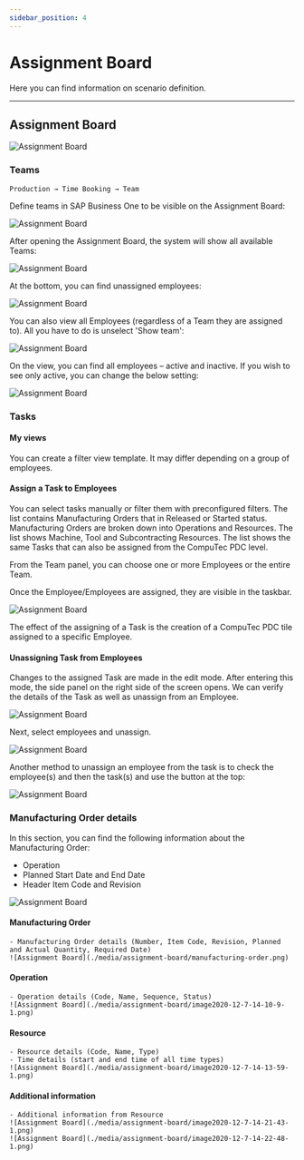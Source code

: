 ```yaml
---
sidebar_position: 4
---
```


# Assignment Board

Here you can find information on scenario definition.

---

## Assignment Board

![Assignment Board](./media/assignment-board/image2020-11-18-10-34-36.png)

### Teams

``Production → Time Booking → Team``

Define teams in SAP Business One to be visible on the Assignment Board:

![Assignment Board](./media/assignment-board/image2020-11-18-10-35-29.png)

After opening the Assignment Board, the system will show all available Teams:

![Assignment Board](./media/assignment-board/image2021-3-31-11-4-39.png)

At the bottom, you can find unassigned employees:

![Assignment Board](./media/assignment-board/image2021-3-31-11-10-23.png)

You can also view all Employees (regardless of a Team they are assigned to). All you have to do is unselect 'Show team':

![Assignment Board](./media/assignment-board/image2021-3-31-11-5-46.png)

On the view, you can find all employees – active and inactive. If you wish to see only active, you can change the below setting:

![Assignment Board](./media/assignment-board/image2021-3-31-11-16-7.png)

### Tasks

#### My views

You can create a filter view template. It may differ depending on a group of employees.

#### Assign a Task to Employees

You can select tasks manually or filter them with preconfigured filters. The list contains Manufacturing Orders that in Released or Started status. Manufacturing Orders are broken down into Operations and Resources. The list shows Machine, Tool and Subcontracting Resources. The list shows the same Tasks that can also be assigned from the CompuTec PDC level.

From the Team panel, you can choose one or more Employees or the entire Team.

Once the Employee/Employees are assigned, they are visible in the taskbar.

![Assignment Board](./media/assignment-board/image2020-11-24-12-12-45.png)

The effect of the assigning of a Task is the creation of a CompuTec PDC tile assigned to a specific Employee.

#### Unassigning Task from Employees

Changes to the assigned Task are made in the edit mode. After entering this mode, the side panel on the right side of the screen opens. We can verify the details of the Task as well as unassign from an Employee.

![Assignment Board](./media/assignment-board/image2020-11-24-12-20-25.png)

Next, select employees and unassign.

![Assignment Board](./media/assignment-board/image2020-12-7-13-17-29.png)

Another method to unassign an employee from the task is to check the employee(s) and then the task(s) and use the button at the top:

![Assignment Board](./media/assignment-board/image2021-3-31-11-20-0.png)

### Manufacturing Order details

In this section, you can find the following information about the Manufacturing Order:

- Operation
- Planned Start Date and End Date
- Header Item Code and Revision

![Assignment Board](./media/assignment-board/image2020-12-7-14-0-56.png)

#### Manufacturing Order

    - Manufacturing Order details (Number, Item Code, Revision, Planned and Actual Quantity, Required Date)
    ![Assignment Board](./media/assignment-board/manufacturing-order.png)

#### Operation

    - Operation details (Code, Name, Sequence, Status)
    ![Assignment Board](./media/assignment-board/image2020-12-7-14-10-9-1.png)

#### Resource

    - Resource details (Code, Name, Type)
    - Time details (start and end time of all time types)
    ![Assignment Board](./media/assignment-board/image2020-12-7-14-13-59-1.png)

#### Additional information

    - Additional information from Resource
    ![Assignment Board](./media/assignment-board/image2020-12-7-14-21-43-1.png)
    ![Assignment Board](./media/assignment-board/image2020-12-7-14-22-48-1.png)
